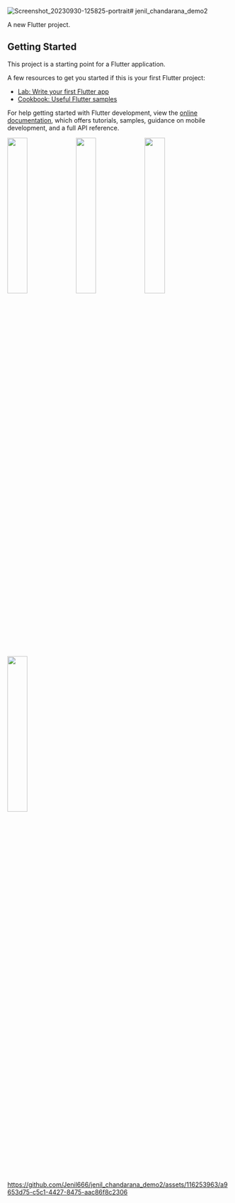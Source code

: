 ![Screenshot_20230930-125825-portrait](https://github.com/Jenil666/jenil_chandarana_demo2/assets/116253963/27aea50f-505a-429c-9185-eab121822bc2)# jenil_chandarana_demo2

A new Flutter project.

## Getting Started

This project is a starting point for a Flutter application.

A few resources to get you started if this is your first Flutter project:

- [Lab: Write your first Flutter app](https://docs.flutter.dev/get-started/codelab)
- [Cookbook: Useful Flutter samples](https://docs.flutter.dev/cookbook)

For help getting started with Flutter development, view the
[online documentation](https://docs.flutter.dev/), which offers tutorials,
samples, guidance on mobile development, and a full API reference.
<p>
<img src = "https://github.com/Jenil666/jenil_chandarana_demo2/assets/116253963/0d908483-f865-4a3c-b544-5788681a55e1" height=30% width=30%>
<img src = "https://github.com/Jenil666/jenil_chandarana_demo2/assets/116253963/39a14d9d-6605-4194-9589-214f2578cd1e" height=30% width=30%>
<img src = "https://github.com/Jenil666/jenil_chandarana_demo2/assets/116253963/6f5f7daa-6dbe-462c-add7-0f899a9ea44e" height=30% width=30%>
<img src = "https://github.com/Jenil666/jenil_chandarana_demo2/assets/116253963/0a16a428-bcac-4184-86b1-31309749add9" height=30% width=30%>
</p>
<p>



https://github.com/Jenil666/jenil_chandarana_demo2/assets/116253963/a9653d75-c5c1-4427-8475-aac86f8c2306


  
</p>
